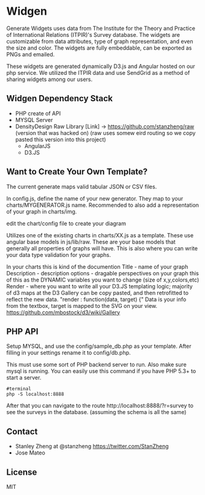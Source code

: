 Widgen
=====

Generate Widgets uses data from The Institute for the Theory and Practice of International Relations (ITPIR)'s Survey database. The widgets are customizable from data attributes, type of graph representation, and even the size and color. The widgets are fully embeddable, can be exported as PNGs and emailed.

These widgets are generated dynamically D3.js and Angular hosted on our php service. We utilized the ITPIR data and use SendGrid as a method of sharing widgets among our users.

Widgen Dependency Stack
---
- PHP create of API
- MYSQL Server
- DensityDesign Raw Library [Link] -> https://github.com/stanzheng/raw (version that was hacked on) (raw uses somew eird routing so we copy pasted this version into this project)
    - AngularJS
    - D3.JS

Want to Create Your Own Template?
---
The current generate maps valid tabular JSON or CSV files.

In config.js, define the name of your new generator. They map to your charts/MYGENERATOR.js name. Recommended to also add a representation of your graph in  charts/img.

edit the chart/config file to create your diagram

Utilizes one of the existing charts in charts/XX.js as a template. These use angular base models in  js/lib/raw. These are your base models that generally all properties of graphs will have. This is also where you can write your data type validation for your graphs.

In your charts this is kind of the documention
    Title - name of your graph
    Description - description
    options - dragable perspectives on your graph this of this as the DYNAMIC variables you want to change (size of x,y,colors,etc)
    Render - where you want to write all your D3.JS templating logic; majority of d3 maps at the D3 Gallery can be copy pasted, and then retrofitted to reflect the new data.
"render : function(data, target) {"
Data is your info from the textbox, target is mapped to the SVG on your view.
https://github.com/mbostock/d3/wiki/Gallery

PHP API
----
Setup MYSQL, and use the config/sample_db.php as your template. After filling in your settings rename it to config/db.php.

This must use some sort of PHP backend server to run. Also make sure mysql is running. You can easily use this command if you have PHP 5.3+ to start a server.
```shell
#terminal
php -S localhost:8888

```

After that you can navigate to the route http://localhost:8888/?r=survey to see the surveys in the database. (assuming the schema is all the same)


Contact
----
- Stanley Zheng at @stanzheng https://twitter.com/StanZheng
- Jose Mateo


License
---
MIT
